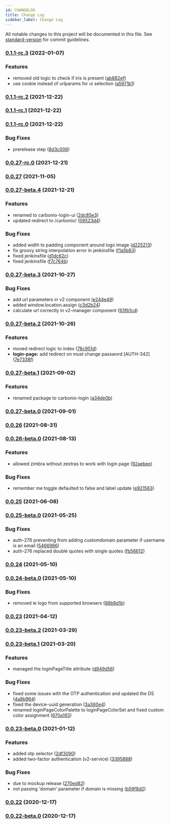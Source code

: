 ```yaml
---
id: CHANGELOG
title: Change Log
sidebar_label: Change Log
---
```

All notable changes to this project will be documented in this file. See [standard-version](https://github.com/conventional-changelog/standard-version) for commit guidelines.

### [0.1.1-rc.3](https://bitbucket.org/zextras/zapp-login/compare/v0.1.1-rc.2...v0.1.1-rc.3) (2022-01-07)


### Features

* removed old logic to check if iris is present ([ab882ef](https://bitbucket.org/zextras/zapp-login/commit/ab882ef5cf056e14b3d1c707dc58d562b544338f))
* use cookie instead of urlparams for ui selection ([a5971b1](https://bitbucket.org/zextras/zapp-login/commit/a5971b1d553b364378578878bf6eba1d44287907))

### [0.1.1-rc.2](https://bitbucket.org/zextras/zapp-login/compare/v0.1.1-rc.1...v0.1.1-rc.2) (2021-12-22)

### [0.1.1-rc.1](https://bitbucket.org/zextras/zapp-login/compare/v0.1.1-rc.0...v0.1.1-rc.1) (2021-12-22)

### [0.1.1-rc.0](https://bitbucket.org/zextras/zapp-login/compare/v0.0.27-rc.0...v0.1.1-rc.0) (2021-12-22)


### Bug Fixes

* prerelease step ([8d3c006](https://bitbucket.org/zextras/zapp-login/commit/8d3c006a9ffa97c136f4b22138201edc5b22e9b0))

### [0.0.27-rc.0](https://bitbucket.org/zextras/zapp-login/compare/v0.0.27-beta.4...v0.0.27-rc.0) (2021-12-21)

### [0.0.27](https://bitbucket.org/zextras/zapp-login/compare/v0.0.27-beta.3...v0.0.27) (2021-11-05)

### [0.0.27-beta.4](https://bitbucket.org/zextras/zapp-login/compare/v0.0.27-beta.3...v0.0.27-beta.4) (2021-12-21)


### Features

* renamed to carbonio-login-ui ([2dc85e3](https://bitbucket.org/zextras/zapp-login/commit/2dc85e373401216c39b64f8f2cb2e3b5ce2ad36f))
* updated redirect to /carbonio/ ([09523d4](https://bitbucket.org/zextras/zapp-login/commit/09523d414c2de3a9e76f0922dfa708276260efbe))


### Bug Fixes

* added width to padding component around logo image ([d225213](https://bitbucket.org/zextras/zapp-login/commit/d2252133306f6c5010d1e60e4475d8f98a2e862c))
* fix groovy string interpolation error in jenkinsfile ([f1a5b83](https://bitbucket.org/zextras/zapp-login/commit/f1a5b835e84fa41f0c3f1b10022fbcecdd258ee4))
* fixed jenkinsfile ([d1dc62c](https://bitbucket.org/zextras/zapp-login/commit/d1dc62c2685f9c1f6ac30b90fd79932ba1253588))
* fixed jenkinsfile ([f7c764b](https://bitbucket.org/zextras/zapp-login/commit/f7c764b1e17a730d65e6f748c18ca83e532f645a))

### [0.0.27-beta.3](https://bitbucket.org/zextras/zapp-login/compare/v0.0.27-beta.2...v0.0.27-beta.3) (2021-10-27)


### Bug Fixes

* add url parameters in v2 component ([e244e49](https://bitbucket.org/zextras/zapp-login/commit/e244e4965afc3157d963bce24cbafe33445b5080))
* added window.location.assign ([c3d2b24](https://bitbucket.org/zextras/zapp-login/commit/c3d2b24fb22439e76014a244eed847ac9dea76e2))
* calculate url correctly in v2-manager component ([93fb1cd](https://bitbucket.org/zextras/zapp-login/commit/93fb1cda682c21cb4c0a105cd595b2133ae1d463))

### [0.0.27-beta.2](https://bitbucket.org/zextras/zapp-login/compare/v0.0.27-beta.1...v0.0.27-beta.2) (2021-10-26)


### Features

* moved redirect logic to index ([76c951d](https://bitbucket.org/zextras/zapp-login/commit/76c951defa1f61a526993d06895e7e248be7c3d3))
* **login-page:** add redirect on must change password [AUTH-342] ([7e7338f](https://bitbucket.org/zextras/zapp-login/commit/7e7338f83a68c790c646d0bb596a8b686fcee562))

### [0.0.27-beta.1](https://bitbucket.org/zextras/zapp-login/compare/v0.0.27-beta.0...v0.0.27-beta.1) (2021-09-02)


### Features

* renamed package to carbonio-login ([a34de0b](https://bitbucket.org/zextras/zapp-login/commit/a34de0b95e12dabe5dab2f3889f016ee5ef165ec))

### [0.0.27-beta.0](https://bitbucket.org/zextras/zapp-login/compare/v0.0.26...v0.0.27-beta.0) (2021-09-01)

### [0.0.26](https://bitbucket.org/zextras/zapp-login/compare/v0.0.26-beta.0...v0.0.26) (2021-08-31)

### [0.0.26-beta.0](https://bitbucket.org/zextras/zapp-login/compare/v0.0.25...v0.0.26-beta.0) (2021-08-13)


### Features

* allowed zimbra without zextras to work with login page ([92aebee](https://bitbucket.org/zextras/zapp-login/commit/92aebee98a9c79919c41ff5d4db70d5f08fa275c))


### Bug Fixes

* remember me toggle defaulted to false and label update ([e921563](https://bitbucket.org/zextras/zapp-login/commit/e92156328da1a422fd4daa2ee562e4dfd277c6f1))

### [0.0.25](https://bitbucket.org/zextras/zapp-login/compare/v0.0.25-beta.0...v0.0.25) (2021-06-08)

### [0.0.25-beta.0](https://bitbucket.org/zextras/zapp-login/compare/v0.0.24...v0.0.25-beta.0) (2021-05-25)


### Bug Fixes

* auth-276 preventing from adding customdomain parameter if username is an email ([5466986](https://bitbucket.org/zextras/zapp-login/commit/5466986f5dc9eb65f268aa44a7db641440d053fb))
* auth-276 replaced double quotes with single quotes ([fb56612](https://bitbucket.org/zextras/zapp-login/commit/fb566121caad89b9139ccb26883e35aea2fd2951))

### [0.0.24](https://bitbucket.org/zextras/zapp-login/compare/v0.0.24-beta.0...v0.0.24) (2021-05-10)

### [0.0.24-beta.0](https://bitbucket.org/zextras/zapp-login/compare/v0.0.23...v0.0.24-beta.0) (2021-05-10)


### Bug Fixes

* removed ie logo from supported browsers ([88b9d1b](https://bitbucket.org/zextras/zapp-login/commit/88b9d1b6191c9bd5d7de6d82932c21de90768a41))

### [0.0.23](https://bitbucket.org/zextras/zapp-login/compare/v0.0.23-beta.2...v0.0.23) (2021-04-12)

### [0.0.23-beta.2](https://bitbucket.org/zextras/zapp-login/compare/v0.0.23-beta.1...v0.0.23-beta.2) (2021-03-29)

### [0.0.23-beta.1](https://bitbucket.org/zextras/zapp-login/compare/v0.0.23-beta.0...v0.0.23-beta.1) (2021-03-20)


### Features

* managed the loginPageTitle attribute ([d949d56](https://bitbucket.org/zextras/zapp-login/commit/d949d569e4c87b5b79c31c22c04b7d27bb94424a))


### Bug Fixes

* fixed some issues with the OTP authentication and updated the DS ([4a8b964](https://bitbucket.org/zextras/zapp-login/commit/4a8b964b5b9c3a5631da66dd86ca9439552fc5b6))
* fixed the device-uuid generation ([3a360e4](https://bitbucket.org/zextras/zapp-login/commit/3a360e482cf39e8756561cd2a40b640d9d48e9c6))
* renamed loginPageColorPalette to loginPageColorSet and fixed custom color assignment ([670a193](https://bitbucket.org/zextras/zapp-login/commit/670a193599b9cbe9e4e60aa008ba8fbec630a2aa))

### [0.0.23-beta.0](https://bitbucket.org/zextras/zapp-login/compare/v0.0.22...v0.0.23-beta.0) (2021-01-12)


### Features

* added otp selector ([2df3090](https://bitbucket.org/zextras/zapp-login/commit/2df30904474dcd12cafd4c27f7239d45dd110104))
* added two-factor authentication (v2-service) ([3395888](https://bitbucket.org/zextras/zapp-login/commit/33958887adf472cb44428a1167608473d1dae90b))


### Bug Fixes

* due to mockup release ([270ed82](https://bitbucket.org/zextras/zapp-login/commit/270ed8258a5b9dc692858cce5d60506e3e998db1))
* not passing 'domain' parameter if domain is missing ([b59f8d2](https://bitbucket.org/zextras/zapp-login/commit/b59f8d214a66a1f7480251b94a10c9f753756ed9))

### [0.0.22](https://bitbucket.org/zextras/zapp-login/compare/v0.0.22-beta.0...v0.0.22) (2020-12-17)

### [0.0.22-beta.0](https://bitbucket.org/zextras/zapp-login/compare/v0.0.21...v0.0.22-beta.0) (2020-12-17)
